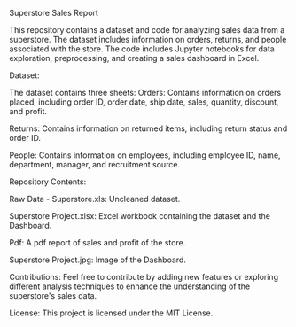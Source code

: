 Superstore Sales Report

This repository contains a dataset and code for analyzing sales data from a superstore. The dataset includes information on orders, returns, and people associated with the store. The code includes Jupyter notebooks for data exploration, preprocessing, and creating a sales dashboard in Excel.

Dataset:

The dataset contains three sheets:
Orders: Contains information on orders placed, including order ID, order date, ship date, sales, quantity, discount, and profit.

Returns: Contains information on returned items, including return status and order ID.

People: Contains information on employees, including employee ID, name, department, manager, and recruitment source.

Repository Contents:

Raw Data - Superstore.xls: Uncleaned dataset.

Superstore Project.xlsx: Excel workbook containing the dataset and the Dashboard.

Pdf: A pdf report of sales and profit of the store.

Superstore Project.jpg: Image of the Dashboard.

Contributions:
Feel free to contribute by adding new features or exploring different analysis techniques to enhance the understanding of the superstore's sales data.

License:
This project is licensed under the MIT License.
